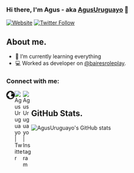 ### Hi there, I'm Agus - aka [AgusUruguayo][website] 👋 

[![Website](https://img.shields.io/website?label=uruguayo.me&style=for-the-badge&url=https%3A%2F%2Fcodestackr.com)](https://uruguayo.me)
[![Twitter Follow](https://img.shields.io/twitter/follow/AgusUruguayoo?color=1DA1F2&logo=twitter&style=for-the-badge)](https://twitter.com/intent/follow?original_referer=https%3A%2F%2Fgithub.com%2FAgusUruguayoo&screen_name=AgusUruguayoo)

## About me.

- 🧠 I’m currently learning everything
- 💻 Worked as developer on [@bairesroleplay][barp].

### Connect with me:

[<img align="left" alt="uruguayo.me" width="22px" src="https://raw.githubusercontent.com/iconic/open-iconic/master/svg/globe.svg" />][website]
[<img align="left" alt="AgusUruguayo | Twitter" width="22px" src="https://cdn.jsdelivr.net/npm/simple-icons@v3/icons/twitter.svg" />][twitter]
[<img align="left" alt="AgusUruguayo | Instagram" width="22px" src="https://cdn.jsdelivr.net/npm/simple-icons@v3/icons/instagram.svg" />][instagram]

<br />


## GitHub Stats.

![AgusUruguayo's GitHub stats](https://github-readme-stats.vercel.app/api?username=agusuruguayo&show_icons=true&theme=radical)

<br />

</details>

[website]: https://uruguayo.me
[barp]: https://bairesrp.net/
[twitter]: https://twitter.com/agusuruguayoo
[instagram]: https://instagram.com/faguuu
